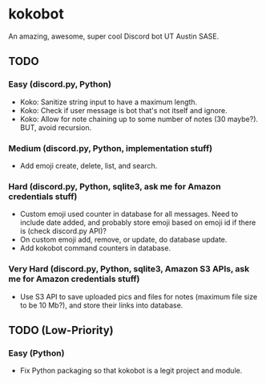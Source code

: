 # kokobot
An amazing, awesome, super cool Discord bot UT Austin SASE.

## TODO
### Easy (discord.py, Python)
- Koko: Sanitize string input to have a maximum length.
- Koko: Check if user message is bot that's not itself and ignore.
- Koko: Allow for note chaining up to some number of notes (30 maybe?). BUT, avoid recursion.

### Medium (discord.py, Python, implementation stuff)
- Add emoji create, delete, list, and search.

### Hard (discord.py, Python, sqlite3, ask me for Amazon credentials stuff)
- Custom emoji used counter in database for all messages. Need to include date added, and probably store emoji based on emoji id if there is (check discord.py API)?
- On custom emoji add, remove, or update, do database update.
- Add kokobot command counters in database.

### Very Hard (discord.py, Python, sqlite3, Amazon S3 APIs, ask me for Amazon credentials stuff)
- Use S3 API to save uploaded pics and files for notes (maximum file size to be 10 Mb?), and store their links into database.

## TODO (Low-Priority)
### Easy (Python)
- Fix Python packaging so that kokobot is a legit project and module.
